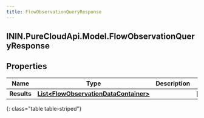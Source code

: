 ```yaml
---
title: FlowObservationQueryResponse
---
```

## ININ.PureCloudApi.Model.FlowObservationQueryResponse

## Properties

|Name | Type | Description | Notes|
|------------ | ------------- | ------------- | -------------|
| **Results** | [**List&lt;FlowObservationDataContainer&gt;**](FlowObservationDataContainer.html) |  | [optional] |
{: class="table table-striped"}


